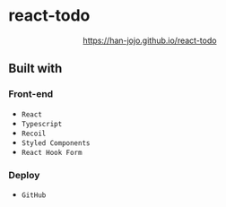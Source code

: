 # react-todo

 <div align="center">
    <a display="block" href="https://han-jojo.github.io/react-todo">https://han-jojo.github.io/react-todo</a>
</div>

## Built with

### Front-end

- `React`
- `Typescript`
- `Recoil`
- `Styled Components`
- `React Hook Form`

### Deploy

- `GitHub`
